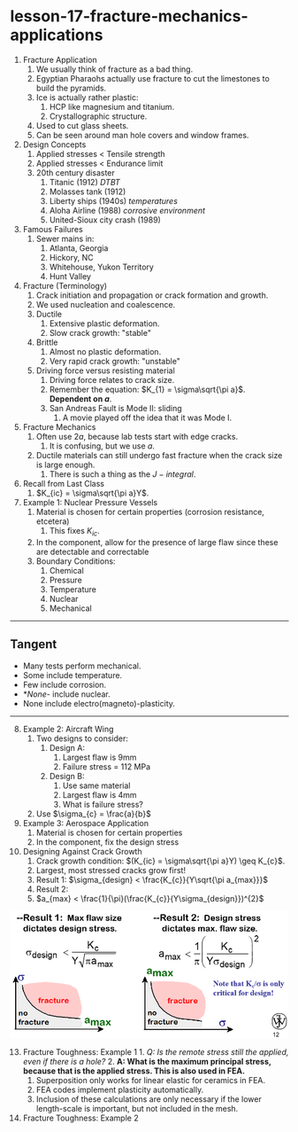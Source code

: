 # lesson-17-fracture-mechanics-applications

1. Fracture Application
   1. We usually think of fracture as a bad thing.
   2. Egyptian Pharaohs actually use fracture to cut the limestones to build the pyramids.
   3. Ice is actually rather plastic:
      1. HCP like magnesium and titanium.
      2. Crystallographic structure.
   4. Used to cut glass sheets.
   5. Can be seen around man hole covers and window frames.
2. Design Concepts
   1. Applied stresses < Tensile strength
   2. Applied stresses < Endurance limit
   3. 20th century disaster
      1. Titanic (1912) _DTBT_
      2. Molasses tank (1912)
      3. Liberty ships (1940s) _temperatures_
      4. Aloha Airline (1988) _corrosive environment_
      5. United-Sioux city crash (1989)
3. Famous Failures
   1. Sewer mains in:
      1. Atlanta, Georgia
      2. Hickory, NC
      3. Whitehouse, Yukon Territory
      4. Hunt Valley
4. Fracture (Terminology)
   1. Crack initiation and propagation or crack formation and growth.
   2. We used nucleation and coalescence.
   3. Ductile
      1. Extensive plastic deformation.
      2. Slow crack growth: "stable"
   4. Brittle
      1. Almost no plastic deformation.
      2. Very rapid crack growth: "unstable"
   5. Driving force versus resisting material
      1. Driving force relates to crack size.
      2. Remember the equation: $K_{1} = \sigma\sqrt{\pi a}$. **Dependent on $a$**.
      3. San Andreas Fault is Mode II: sliding
         1. A movie played off the idea that it was Mode I.
5. Fracture Mechanics
   1. Often use $2a$, because lab tests start with edge cracks.
      1. It is confusing, but we use $a$.
   2. Ductile materials can still undergo fast fracture when the crack size is large enough.
      1. There is such a thing as the $J-integral$.
6. Recall from Last Class
   1. $K_{ic} = \sigma\sqrt{\pi a}Y$.
7. Example 1: Nuclear Pressure Vessels
   1. Material is chosen for certain properties (corrosion resistance, etcetera)
      1. This fixes $K_{ic}$.
   2. In the component, allow for the presence of large flaw since these are detectable and correctable
   3. Boundary Conditions:
      1. Chemical
      2. Pressure
      3. Temperature
      4. Nuclear
      5. Mechanical
---
## Tangent
- Many tests perform mechanical.
- Some include temperature.
- Few include corrosion.
- **None*- include nuclear.
- None include electro(magneto)-plasticity.
---
8. Example 2: Aircraft Wing
   1. Two designs to consider:
      1. Design A:
         1. Largest flaw is 9mm
         2. Failure stress = 112 MPa
      2. Design B:
         1. Use same material
         2. Largest flaw is 4mm
         3. What is failure stress?
   2. Use $\sigma_{c} = \frac{a}{b}$
9. Example 3: Aerospace Application
   1. Material is chosen for certain properties
   2. In the component, fix the design stress
12. Designing Against Crack Growth
    1. Crack growth condition: $(K_{ic} = \sigma\sqrt{\pi a}Y) \geq K_{c}$.
    2. Largest, most stressed cracks grow first!
    3. Result 1: $\sigma_{design} < \frac{K_{c}}{Y\sqrt{\pi a_{max}}}$
    1. Result 2:
    2. $a_{max} < \frac{1}{\pi}(\frac{K_{c}}{Y\sigma_{design}})^{2}$

![](../../../attachments/engr-743-001-damage-and-fracture/design_against_crack_growth.png)

13.  Fracture Toughness: Example 1
    1. _Q: Is the remote stress still the applied, even if there is a hole?_
    2. **A: What is the maximum principal stress, because that is the applied stress. This is also used in FEA.**
       1. Superposition only works for linear elastic for ceramics in FEA.
       2. FEA codes implement plasticity automatically. 
       3. Inclusion of these calculations are only necessary if the lower length-scale is important, but not included in the mesh.
2.  Fracture Toughness: Example 2